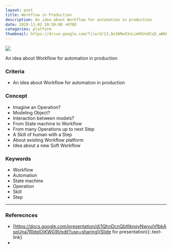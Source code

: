 ```yaml
---
layout: post
title: Workflow in Production
description: An idea about Workflow for automation in production
date: 2020-11-02 10:59:00 +0700
categories: platform
thumbnail: https://drive.google.com/file/d/13_QoIW9wX3xLimHSVeOCq5_wWb8K6kqK/view?usp=sharing
---
```


![](https://drive.google.com/file/d/13_QoIW9wX3xLimHSVeOCq5_wWb8K6kqK/view?usp=sharing)

An idea about Workflow for automation in production

### Criteria
- An idea about Workflow for automation in production

### Concept
- Imagine an Operation?
- Modeling Object?
- Interaction between models? 
- From State machine to Workflow
- From many Operations up to next Step
- A Skill of human with a Step
- About existing Workflow platform
- Idea about a new Soft Workflow

### Keywords
- Workflow
- Automation
- State machine
- Operation
- Skill
- Step

---
### Referecnces
- [https://docs.google.com/presentation/d/1QhnDcnQbItIknqyNwyuiVfbkAspUna7RIdglOjKWG9I/edit?usp=sharing](Slide for presentation){:.text-link}
- 
